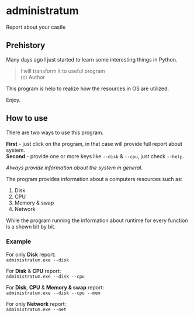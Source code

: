 # administratum

Report about your castle

## Prehistory
Many days ago I just started to learn some interesting things in Python.

> I will transform it to useful program  
> (c) Author

This program is help to realize how the resources in OS are utilized.

Enjoy.


## How to use
There are two ways to use this program. 

**First** - just click on the program, in that case will provide full report about system.  
**Second** - provide one or more keys like `--disk` & `--cpu`, just check `--help`.

*Always provide information about the system in general.*

The program provides information about a computers resources such as:  
1. Disk
2. CPU
3. Memory & swap
4. Network

While the program running the information about runtime for every function is a shown bit by bit.

### Example
For only **Disk** report:  
`administratum.exe --disk`

For **Disk** & **CPU** report:  
`administratum.exe --disk --cpu`

For **Disk**, **CPU** & **Memory & swap** report:  
`administratum.exe --disk --cpu --mem`

For only **Network** report:  
`administratum.exe --net`